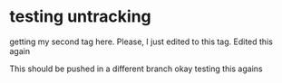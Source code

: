 # testing untracking
getting my second tag here.
Please, I just edited to this tag.
Edited this again

This should be pushed in a different branch
okay testing this agains